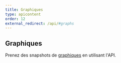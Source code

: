 ```yaml
---
title: Graphiques
type: apicontent
order: 12
external_redirect: /api/#graphs
---
```

## Graphiques
Prenez des snapshots de [graphiques][1] en utilisant l'API.

[1]: /graphing/
